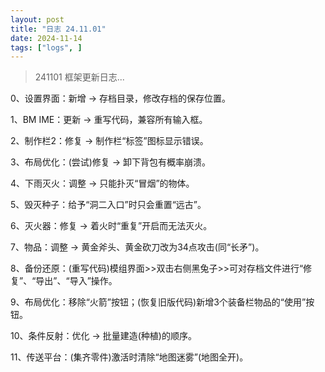 ```yaml
---
layout: post
title: "日志 24.11.01"
date: 2024-11-14
tags: ["logs", ]
---
```


> 241101 框架更新日志...


0、设置界面：新增 -> 存档目录，修改存档的保存位置。

1、BM IME：更新 -> 重写代码，兼容所有输入框。

2、制作栏2：修复 -> 制作栏“标签”图标显示错误。

3、布局优化：(尝试)修复 -> 卸下背包有概率崩溃。

4、下雨灭火：调整 -> 只能扑灭“冒烟”的物体。

5、毁灭种子：给予“洞二入口”时只会重置“远古”。

6、灭火器：修复 -> 着火时“重复”开启而无法灭火。

7、物品：调整 -> 黄金斧头、黄金砍刀改为34点攻击(同“长矛”)。

8、备份还原：(重写代码)模组界面>>双击右侧黑兔子>>可对存档文件进行“修复”、“导出”、“导入”操作。

9、布局优化：移除“火箭”按钮；(恢复旧版代码)新增3个装备栏物品的“使用”按钮。

10、条件反射：优化 -> 批量建造(种植)的顺序。

11、传送平台：(集齐零件)激活时清除“地图迷雾”(地图全开)。

